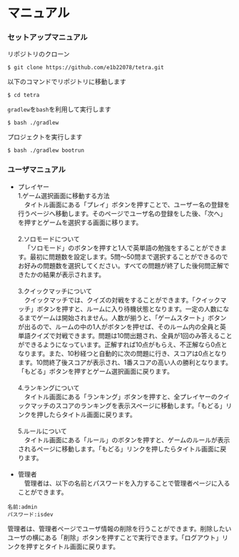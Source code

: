 # マニュアル
### セットアップマニュアル
リポジトリのクローン
```
$ git clone https://github.com/e1b22078/tetra.git
```
以下のコマンドでリポジトリに移動します
```
$ cd tetra
```
`gradlew`を`bash`を利用して実行します
```
$ bash ./gradlew
```
プロジェクトを実行します
```
$ bash ./gradlew bootrun
```

### ユーザマニュアル
* プレイヤー<br>
1.ゲーム選択画面に移動する方法<br>
&emsp;タイトル画面にある「プレイ」ボタンを押すことで、ユーザー名の登録を行うページへ移動します。そのページでユーザ名の登録をした後、「次へ」を押すとゲームを選択する画面に移ります。<br><br>
2.ソロモードについて<br>
&emsp;「ソロモード」のボタンを押すと1人で英単語の勉強をすることができます。最初に問題数を設定します。5問～50問まで選択することができるのでお好みの問題数を選択してください。すべての問題が終了した後何問正解できたかの結果が表示されます。<br><br>
3.クイックマッチについて<br>
&emsp;クイックマッチでは、クイズの対戦をすることができます。「クイックマッチ」ボタンを押すと、ルームに入り待機状態となります。一定の人数になるまでゲームは開始されません。人数が揃うと、「ゲームスタート」ボタンが出るので、ルームの中の1人がボタンを押せば、そのルーム内の全員と英単語クイズで対戦できます。問題は10問出題され、全員が1回のみ答えることができるようになっています。正解すれば10点がもらえ、不正解なら0点となります。また、10秒経つと自動的に次の問題に行き、スコアは0点となります。10問終了後スコアが表示され、1番スコアの高い人の勝利となります。「もどる」ボタンを押すとゲーム選択画面に戻ります。<br><br>
4.ランキングについて<br>
&emsp;タイトル画面にある「ランキング」ボタンを押すと、全プレイヤーのクイックマッチのスコアのランキングを表示スページに移動します。「もどる」リンクを押したらタイトル画面に戻ります。<br><br>
5.ルールについて<br>
&emsp;タイトル画面にある「ルール」のボタンを押すと、ゲームのルールが表示されるページに移動します。「もどる」リンクを押したらタイトル画面に戻ります。<br><br>
* 管理者<br>
&emsp;管理者は、以下の名前とパスワードを入力することで管理者ページに入ることができます。
```
名前:admin
パスワード:isdev
```
管理者は、管理者ページでユーザ情報の削除を行うことができます。削除したいユーザの横にある「削除」ボタンを押すことで実行できます。「ログアウト」リンクを押すとタイトル画面に戻ります。

